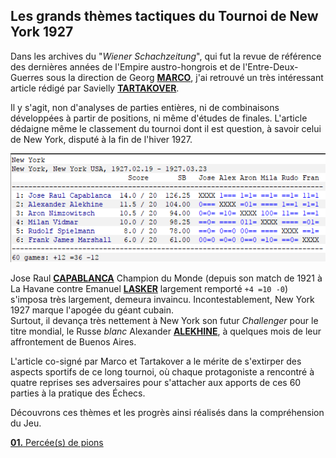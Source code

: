 ## Les grands thèmes tactiques du Tournoi de New York 1927

Dans les archives du "*Wiener Schachzeitung*", qui fut la revue de référence des dernières années de l'Empire austro-hongrois et de l'Entre-Deux-Guerres sous la direction de Georg [**MARCO**][1], j'ai retrouvé un très intéressant article rédigé par Savielly [**TARTAKOVER**][2].

Il y s'agit, non d'analyses de parties entières, ni de combinaisons développées à partir de positions, ni même d'études de finales. L'article dédaigne même le classement du tournoi dont il est question, à savoir celui de New York, disputé à la fin de l'hiver 1927.

![](NYork_1927.png "Classement du Tournoi de New York 1927")

Jose Raul [**CAPABLANCA**][3] Champion du Monde (depuis son match de 1921 à La Havane contre Emanuel [**LASKER**][4] largement remporté `+4 =10 -0`) s'imposa très largement, demeura invaincu. Incontestablement, New York 1927 marque l'apogée du géant cubain.  
Surtout, il devança très nettement à New York son futur *Challenger* pour le titre mondial, le Russe *blanc* Alexander [**ALEKHINE**][5], à quelques mois de leur affrontement de Buenos Aires.

L'article co-signé par Marco et Tartakover a le mérite de s'extirper des aspects sportifs de ce long tournoi, où chaque protagoniste a rencontré à quatre reprises ses adversaires pour s'attacher aux apports de ces 60 parties à la pratique des &Eacute;checs.

Découvrons ces thèmes et les progrès ainsi réalisés dans la compréhension du Jeu.

[**01.** Percée(s) de pions](01.md)




[1]: https://fr.wikipedia.org/wiki/Georg_Marco
[2]: https://fr.wikipedia.org/wiki/Xavier_Tartakover
[3]: https://fr.wikipedia.org/wiki/Jos%C3%A9_Ra%C3%BAl_Capablanca
[4]: https://fr.wikipedia.org/wiki/Emanuel_Lasker
[5]: https://fr.wikipedia.org/wiki/Alexandre_Alekhine
